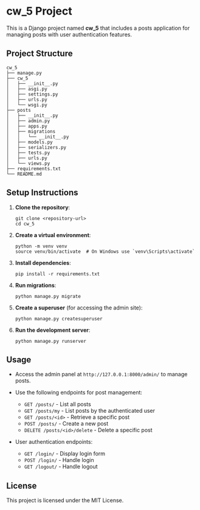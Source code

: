 # cw_5 Project

This is a Django project named **cw_5** that includes a posts application for managing posts with user authentication features.

## Project Structure

```
cw_5
├── manage.py
├── cw_5
│   ├── __init__.py
│   ├── asgi.py
│   ├── settings.py
│   ├── urls.py
│   └── wsgi.py
├── posts
│   ├── __init__.py
│   ├── admin.py
│   ├── apps.py
│   ├── migrations
│   │   └── __init__.py
│   ├── models.py
│   ├── serializers.py
│   ├── tests.py
│   ├── urls.py
│   └── views.py
├── requirements.txt
└── README.md
```

## Setup Instructions

1. **Clone the repository**:
   ```
   git clone <repository-url>
   cd cw_5
   ```

2. **Create a virtual environment**:
   ```
   python -m venv venv
   source venv/bin/activate  # On Windows use `venv\Scripts\activate`
   ```

3. **Install dependencies**:
   ```
   pip install -r requirements.txt
   ```

4. **Run migrations**:
   ```
   python manage.py migrate
   ```

5. **Create a superuser** (for accessing the admin site):
   ```
   python manage.py createsuperuser
   ```

6. **Run the development server**:
   ```
   python manage.py runserver
   ```

## Usage

- Access the admin panel at `http://127.0.0.1:8000/admin/` to manage posts.
- Use the following endpoints for post management:
  - `GET /posts/` - List all posts
  - `GET /posts/my` - List posts by the authenticated user
  - `GET /posts/<id>` - Retrieve a specific post
  - `POST /posts/` - Create a new post
  - `DELETE /posts/<id>/delete` - Delete a specific post

- User authentication endpoints:
  - `GET /login/` - Display login form
  - `POST /login/` - Handle login
  - `GET /logout/` - Handle logout

## License

This project is licensed under the MIT License.